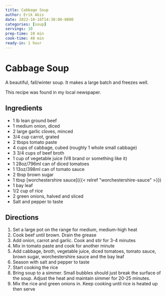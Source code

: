 ```yaml
---
title: Cabbage Soup
author: Erik Akis
date: 2022-10-16T14:30:00-0800
categories: [soup]
servings: 10
prep-time: 10 min
cook-time: 40 min
ready-in: 1 hour
---
```


# Cabbage Soup

A beautiful, fall/winter soup.  It makes a large batch and freezes well.

This recipe was found in my local newspaper.

## Ingredients

-  1 lb lean ground beef
-  1 medium onion, diced
-  2 large garlic cloves, minced
-  3/4 cup carrot, grated
-  2 tbsps tomato paste
-  4 cups of cabbage, cubed (roughly 1 whole small cabbage)
-  3 3/4 cups of beef broth
-  1 cup of vegetable juice (V8 brand or something like it)
-  1 28oz/796ml can of diced tomatoes
-  1 13oz/398ml can of tomato sauce
-  2 tbsp brown sugar
-  1 tbsp [worchestershire sauce]({{< relref "worchestershire-sauce" >}})
-  1 bay leaf
-  1/2 cup of rice
-  2 green onions, halved and sliced
-  Salt and pepper to taste

## Directions

1.  Set a large pot on the range for medium, medium-high heat
2.  Cook beef until brown.  Drain the grease
3.  Add onion, carrot and garlic.  Cook and stir for 3-4 minutes
4.  Mix in tomato paste and cook for another minute
5.  Add cabbage, broth, vegetable juice, diced tomatoes, tomato sauce, brown sugar, worchestershire sauce and the bay leaf
6.  Season with salt and pepper to taste
7.  Start cooking the rice
8.  Bring soup to a simmer.  Small bubbles should just break the surface of the soup.  Adjust the heat and maintain simmer for 20-25 minutes.
9.  Mix the rice and green onions in.  Keep cooking until rice is heated up then serve
